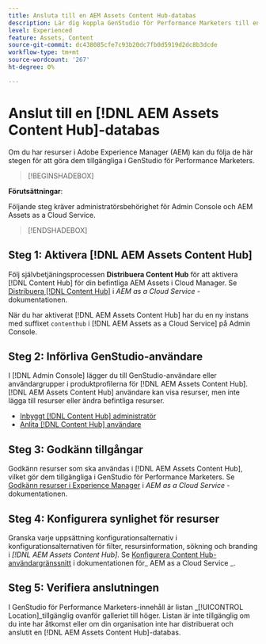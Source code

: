 ```yaml
---
title: Ansluta till en AEM Assets Content Hub-databas
description: Lär dig koppla GenStudio för Performance Marketers till en Adobe Experience Manager (AEM) Content Hub-databas och utnyttja befintligt godkänt innehåll.
level: Experienced
feature: Assets, Content
source-git-commit: dc438085cfe7c93b20dc7fb0d5919d2dc8b3dcde
workflow-type: tm+mt
source-wordcount: '267'
ht-degree: 0%

---
```


# Anslut till en [!DNL AEM Assets Content Hub]-databas

Om du har resurser i Adobe Experience Manager (AEM) kan du följa de här stegen för att göra dem tillgängliga i GenStudio för Performance Marketers.

>[!BEGINSHADEBOX]

**Förutsättningar**:

Följande steg kräver administratörsbehörighet för Admin Console och AEM Assets as a Cloud Service.

>[!ENDSHADEBOX]

## Steg 1: Aktivera [!DNL AEM Assets Content Hub]

Följ självbetjäningsprocessen **Distribuera Content Hub** för att aktivera [!DNL Content Hub] för din befintliga AEM Assets i Cloud Manager. Se [Distribuera [!DNL Content Hub]](https://experienceleague.adobe.com/en/docs/experience-manager-cloud-service/content/assets/content-hub/deploy-content-hub) i _AEM as a Cloud Service_ -dokumentationen.

När du har aktiverat [!DNL AEM Assets Content Hub] har du en ny instans med suffixet `contenthub` i [!DNL AEM Assets as a Cloud Service] på Admin Console.

## Steg 2: Införliva GenStudio-användare

I [!DNL Admin Console] lägger du till GenStudio-användare eller användargrupper i produktprofilerna för [!DNL AEM Assets Content Hub]. [!DNL AEM Assets Content Hub] användare kan visa resurser, men inte lägga till resurser eller ändra befintliga resurser.

- [Inbyggt [!DNL Content Hub] administratör](https://experienceleague.adobe.com/en/docs/experience-manager-cloud-service/content/assets/content-hub/deploy-content-hub#onboard-content-hub-administrator)
- [Anlita [!DNL Content Hub] användare](https://experienceleague.adobe.com/en/docs/experience-manager-cloud-service/content/assets/content-hub/deploy-content-hub#onboard-content-hub-users)

## Steg 3: Godkänn tillgångar

Godkänn resurser som ska användas i [!DNL AEM Assets Content Hub], vilket gör dem tillgängliga i GenStudio för Performance Marketers. Se [Godkänn resurser i Experience Manager](https://experienceleague.adobe.com/en/docs/experience-manager-cloud-service/content/assets/dynamicmedia/dynamic-media-open-apis/approve-assets) i _AEM as a Cloud Service_ -dokumentationen.

## Steg 4: Konfigurera synlighet för resurser

Granska varje uppsättning konfigurationsalternativ i konfigurationsalternativen för filter, resursinformation, sökning och branding i _[!DNL AEM Assets Content Hub]_. Se [Konfigurera Content Hub-användargränssnitt](https://experienceleague.adobe.com/en/docs/experience-manager-cloud-service/content/assets/content-hub/configure-content-hub-ui-options) i dokumentationen för_ AEM as a Cloud Service _.

## Steg 5: Verifiera anslutningen

I GenStudio för Performance Marketers-innehåll är listan _[!UICONTROL Location]_tillgänglig ovanför galleriet till höger. Listan är inte tillgänglig om du inte har åtkomst eller om din organisation inte har distribuerat och anslutit en [!DNL AEM Assets Content Hub]-databas.
